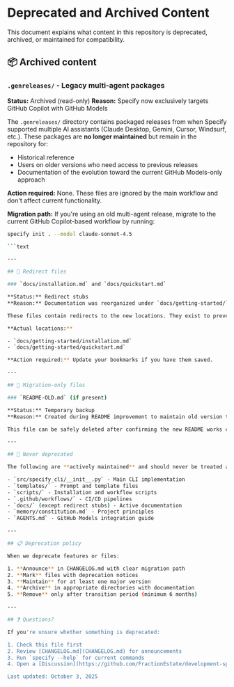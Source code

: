 # Deprecated and Archived Content

This document explains what content in this repository is deprecated, archived, or maintained for compatibility.

## 📦 Archived content

### `.genreleases/` - Legacy multi-agent packages

**Status:** Archived (read-only)
**Reason:** Specify now exclusively targets GitHub Copilot with GitHub Models

The `.genreleases/` directory contains packaged releases from when Specify supported multiple AI assistants (Claude Desktop, Gemini, Cursor, Windsurf, etc.). These packages are **no longer maintained** but remain in the repository for:

- Historical reference
- Users on older versions who need access to previous releases
- Documentation of the evolution toward the current GitHub Models-only approach

**Action required:** None. These files are ignored by the main workflow and don't affect current functionality.

**Migration path:** If you're using an old multi-agent release, migrate to the current GitHub Copilot-based workflow by running:

```bash
specify init . --model claude-sonnet-4.5

```text

---

## 📝 Redirect files

### `docs/installation.md` and `docs/quickstart.md`

**Status:** Redirect stubs
**Reason:** Documentation was reorganized under `docs/getting-started/`

These files contain redirects to the new locations. They exist to prevent broken bookmarks and links.

**Actual locations:**

- `docs/getting-started/installation.md`
- `docs/getting-started/quickstart.md`

**Action required:** Update your bookmarks if you have them saved.

---

## 🔄 Migration-only files

### `README-OLD.md` (if present)

**Status:** Temporary backup
**Reason:** Created during README improvement to maintain old version temporarily

This file can be safely deleted after confirming the new README works correctly.

---

## 🚫 Never deprecated

The following are **actively maintained** and should never be treated as deprecated:

- `src/specify_cli/__init__.py` - Main CLI implementation
- `templates/` - Prompt and template files
- `scripts/` - Installation and workflow scripts
- `.github/workflows/` - CI/CD pipelines
- `docs/` (except redirect stubs) - Active documentation
- `memory/constitution.md` - Project principles
- `AGENTS.md` - GitHub Models integration guide

---

## 📋 Deprecation policy

When we deprecate features or files:

1. **Announce** in CHANGELOG.md with clear migration path
2. **Mark** files with deprecation notices
3. **Maintain** for at least one major version
4. **Archive** in appropriate directories with documentation
5. **Remove** only after transition period (minimum 6 months)

---

## ❓ Questions?

If you're unsure whether something is deprecated:

1. Check this file first
2. Review [CHANGELOG.md](CHANGELOG.md) for announcements
3. Run `specify --help` for current commands
4. Open a [Discussion](https://github.com/FractionEstate/development-spec-kit/discussions)

Last updated: October 3, 2025
